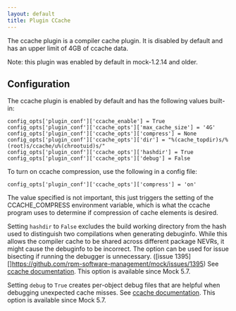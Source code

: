 ```yaml
---
layout: default
title: Plugin CCache
---
```


The ccache plugin is a compiler cache plugin. It is disabled by default and has an upper limit of 4GB of ccache data.

Note: this plugin was enabled by default in mock-1.2.14 and older.

## Configuration

The ccache plugin is enabled by default and has the following values built-in:

    config_opts['plugin_conf']['ccache_enable'] = True
    config_opts['plugin_conf']['ccache_opts']['max_cache_size'] = '4G'
    config_opts['plugin_conf']['ccache_opts']['compress'] = None
    config_opts['plugin_conf']['ccache_opts']['dir'] = "%(cache_topdir)s/%(root)s/ccache/u%(chrootuid)s/"
    config_opts['plugin_conf']['ccache_opts']['hashdir'] = True
    config_opts['plugin_conf']['ccache_opts']['debug'] = False

To turn on ccache compression, use the following in a config file:

    config_opts['plugin_conf']['ccache_opts']['compress'] = 'on'

The value specified is not important, this just triggers the setting of the CCACHE_COMPRESS environment variable, which is what the ccache program uses to determine if compression of cache elements is desired.

Setting `hashdir` to `False` excludes the build working directory from the hash used to distinguish two
compilations when generating debuginfo. While this allows the compiler cache
to be shared across different package NEVRs, it might cause the debuginfo to be
incorrect.
The option can be used for issue bisecting if running the debugger is
unnecessary. ([issue 1395][]https://github.com/rpm-software-management/mock/issues/1395)
See [ccache documentation](https://ccache.dev/manual/4.10.html#config_hash_dir).
This option is available since Mock 5.7.

Setting `debug` to `True` creates per-object debug files that are helpful when debugging unexpected cache misses.
See [ccache documentation](https://ccache.dev/manual/4.10.html#config_debug).
This option is available since Mock 5.7.
